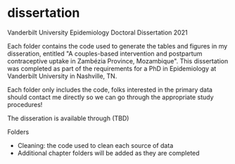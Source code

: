 # dissertation
Vanderbilt University Epidemiology Doctoral Dissertation 2021

Each folder contains the code used to generate the tables and figures in my disseration, entitled "A couples-based intervention and postpartum contraceptive uptake in Zambézia Province, Mozambique". This dissertation was completed as part of the requirements for a PhD in Epidemiology at Vanderbilt University in Nashville, TN.

Each folder only includes the code, folks interested in the primary data should contact me directly so we can go through the appropriate study procedures!

The disseration is available through (TBD)

Folders
- Cleaning: the code used to clean each source of data
- Additional chapter folders will be added as they are completed